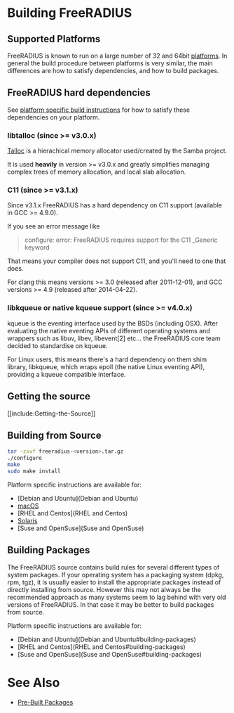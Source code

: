 # Building FreeRADIUS
## Supported Platforms

FreeRADIUS is known to run on a large number of 32 and 64bit [platforms](Platforms). In general the build procedure between platforms is very similar, the main differences are how to satisfy dependencies, and how to build packages.

## FreeRADIUS hard dependencies

See [platform specific build instructions](#building-from-source) for how to satisfy these dependencies on your platform.

### libtalloc (since >= v3.0.x)

[Talloc](https://talloc.samba.org/talloc/doc/html/index.html) is a hierachical memory allocator used/created by the Samba project.

It is used **heavily** in version >= v3.0.x and greatly simplifies managing complex trees of memory allocation, and local slab allocation.

### C11 (since >= v3.1.x)

Since v3.1.x  FreeRADIUS has a hard dependency on C11 support (available in GCC >= 4.9.0).

If you see an error message like

> configure: error: FreeRADIUS requires support for the C11 _Generic keyword

That means your compiler does not support C11, and you'll need to one that does.

For clang this means versions >= 3.0 (released after 2011-12-01), and GCC versions >= 4.9 (released after 2014-04-22).

### libkqueue or native kqueue support (since >= v4.0.x)

kqueue is the eventing interface used by the BSDs (including OSX).  After evaluating the native eventing APIs of different operating systems and wrappers such as libuv, libev, libevent[2] etc... the FreeRADIUS core team decided to standardise on kqueue.

For Linux users, this means there's a hard dependency on them shim library, libkqueue, which wraps epoll (the native Linux eventing API), providing a kqueue compatible interface.

## Getting the source

[[include:Getting-the-Source]]

## Building from Source

```bash
tar -zxvf freeradius-<version>.tar.gz	 
./configure	 
make	  
sudo make install	 
```

Platform specific instructions are available for:

- [Debian and Ubuntu](Debian and Ubuntu)
- [macOS](macOS)
- [RHEL and Centos](RHEL and Centos)
- [Solaris](Solaris)
- [Suse and OpenSuse](Suse and OpenSuse)

## Building Packages

The FreeRADIUS source contains build rules for several different types of system packages. If your operating system has a packaging system (dpkg, rpm, tgz), it is usually easier to install the appropriate packages instead of directly installing from source. However this may not always be the recommended approach as many systems seem to lag behind with very old versions of FreeRADIUS. In that case it may be better to build packages from source.

Platform specific instructions are available for:

- [Debian and Ubuntu](Debian and Ubuntu#building-packages)
- [RHEL and Centos](RHEL and Centos#building-packages)
- [Suse and OpenSuse](Suse and OpenSuse#building-packages)

# See Also
* [Pre-Built Packages](pre-built-packages)